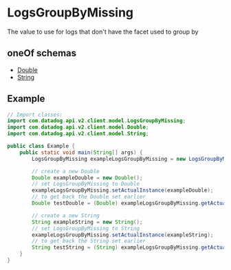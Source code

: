 # LogsGroupByMissing

The value to use for logs that don't have the facet used to group by

## oneOf schemas

- [Double](Double.md)
- [String](String.md)

## Example

```java
// Import classes:
import com.datadog.api.v2.client.model.LogsGroupByMissing;
import com.datadog.api.v2.client.model.Double;
import com.datadog.api.v2.client.model.String;

public class Example {
    public static void main(String[] args) {
        LogsGroupByMissing exampleLogsGroupByMissing = new LogsGroupByMissing();

        // create a new Double
        Double exampleDouble = new Double();
        // set LogsGroupByMissing to Double
        exampleLogsGroupByMissing.setActualInstance(exampleDouble);
        // to get back the Double set earlier
        Double testDouble = (Double) exampleLogsGroupByMissing.getActualInstance();

        // create a new String
        String exampleString = new String();
        // set LogsGroupByMissing to String
        exampleLogsGroupByMissing.setActualInstance(exampleString);
        // to get back the String set earlier
        String testString = (String) exampleLogsGroupByMissing.getActualInstance();
    }
}
```
